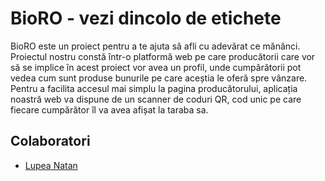 
# BioRO - vezi dincolo de etichete

BioRO este un proiect pentru a te ajuta să afli cu adevărat ce mănânci. Proiectul nostru constă într-o platformă web pe care producătorii care vor să se implice în acest proiect vor avea un profil, unde cumpărătorii pot vedea cum sunt produse bunurile pe care aceștia le oferă spre vânzare. Pentru a facilita accesul mai simplu la pagina producătorului, aplicația noastră web va dispune de un scanner de coduri QR, cod unic pe care fiecare cumpărător îl va avea afișat la taraba sa.

## Colaboratori

- [Lupea Natan](https://instagram.com/lupea_natan)

